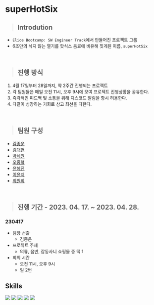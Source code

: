 # **superHotSix**

> ## **Introdution**
- `Elice Bootcamp: SW Engineer Track`에서 만들어진 프로젝트 그룹
- 6조만의 식지 않는 열기를 핫식스 음료에 비유해 짓게된 이름, `superHotSix`

<br>

> ## **진행 방식**
1. 4월 17일부터 28일까지, 약 2주간 진행되는 프로젝트
2. 각 팀원들은 매일 오전 11시, 오후 9시에 모여 프로젝트 진행상황을 공유한다.
3. 즉각적인 피드백 및 소통을 위해 디스코드 알림을 항시 허용한다.
4. 다같이 성장하는 기회로 삼고 최선을 다한다.

<br>

> ## **팀원 구성**
- [김종운](https://velog.io/@dev_cdd)
- [김대현](#)
- [박세원](#)
- [오종혁](#)
- [윤혜진](#)
- [이윤지](#)
- [최원희](#)

<br>

> ## **진행 기간 - 2023. 04. 17. ~ 2023. 04. 28.**

### **230417**
- 팀장 선출
  - 김종운
- 프로젝트 주제
  - 의류, 음반, 잡동사니 쇼핑몰 중 택 1
- 회의 시간
  - 오전 11시, 오후 9시
  - 일 2번

## **Skills**
<img src="https://img.shields.io/badge/HTML-E34F26?style=flat-square&labelColor=fff8cf&logo=HTML5"/> <img src="https://img.shields.io/badge/CSS-1572B6?style=flat-square&labelColor=fff8cf&logo=CSS3&logoColor=1572B6"/> <img src="https://img.shields.io/badge/JavaScript-F7DF1E?style=flat-square&labelColor=fff8cf&logo=JavaScript&logoColor=F7DF1E"/> <img src="https://img.shields.io/badge/TypeScript-3178C6?style=flat-square&labelColor=fff8cf&logo=TypeScript&logoColor=3178C6"/> <img src="https://img.shields.io/badge/Node.js-339933?style=flat-square&labelColor=fff8cf&logo=node.js&logoColor=339933"/>
